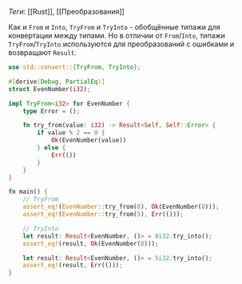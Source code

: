 
*Теги*: [[Rust]], [[Преобразования]]

Как и `From` и `Into`, `TryFrom` и `TryInto` - обобщённые типажи для конвертации между типами. Но в отличии от `From`/`Into`, типажи `TryFrom`/`TryInto` используются для преобразований с ошибками и возвращают `Result`.

```rust
use std::convert::{TryFrom, TryInto};

#[derive(Debug, PartialEq)]
struct EvenNumber(i32);

impl TryFrom<i32> for EvenNumber {
    type Error = ();

    fn try_from(value: i32) -> Result<Self, Self::Error> {
        if value % 2 == 0 {
            Ok(EvenNumber(value))
        } else {
            Err(())
        }
    }
}

fn main() {
    // TryFrom
    assert_eq!(EvenNumber::try_from(8), Ok(EvenNumber(8)));
    assert_eq!(EvenNumber::try_from(5), Err(()));

    // TryInto
    let result: Result<EvenNumber, ()> = 8i32.try_into();
    assert_eq!(result, Ok(EvenNumber(8)));

    let result: Result<EvenNumber, ()> = 5i32.try_into();
    assert_eq!(result, Err(()));
}
```

```rust

```

```rust

```
